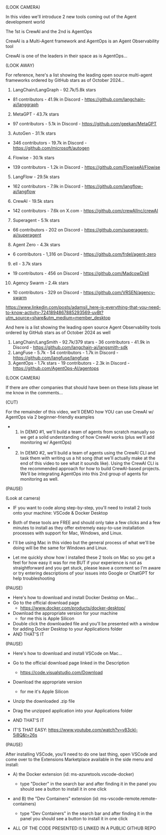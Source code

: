 (LOOK CAMERA)

In this video we'll introduce 2 new tools coming out of the Agent development world

The 1st is CrewAI and the 2nd is AgentOps

CrewAI is a Multi-Agent framework and AgentOps is an Agent Observability tool

CrewAI is one of the leaders in their space as is AgentOps...

(LOOK AWAY)

For reference, here's a list showing the leading open source multi-agent frameworks ordered by GitHub stars as of October 2024...

1. LangChain/LangGraph - 92.7k/5.8k stars
  - 81 contributors - 41.9k in Discord - https://github.com/langchain-ai/langgraph
2. MetaGPT - 43.7k stars
  - 97 contributors - 5.1k in Discord - https://github.com/geekan/MetaGPT
3. AutoGen - 31.1k stars
  - 346 contributors - 19.7k in Discord - https://github.com/microsoft/autogen
4. Flowise - 30.1k stars
  - 139 contributors - 1.2k in Discord - https://github.com/FlowiseAI/Flowise
5. LangFlow - 29.5k stars
  - 162 contributors - 7.9k in Discord - https://github.com/langflow-ai/langflow
6. CrewAI - 19.5k stars
  - 142 contributors - 7.6k on X.com - https://github.com/crewAIInc/crewAI
7. Superagent - 5.1k stars
  - 66 contributors - 202 on Discord - https://github.com/superagent-ai/superagent
8. Agent Zero - 4.3k stars
  - 6 contributors - 1,316 on Discord - https://github.com/frdel/agent-zero
9. ell - 3.7k stars
  - 19 contributors - 456 on Discord - https://github.com/MadcowD/ell
10. Agency Swarm - 2.4k stars
  - 10 contributors - 329 on Discord - https://github.com/VRSEN/agency-swarm

<!-- And just so we get an overall view of the multi-agent landscape, let's rerank by social media reach...

1. LangChain/LangGraph - 92.7k/5.8k stars - 81 contributors - 41.9k in Discord - https://github.com/langchain-ai/langgraph
2. AutoGen - 31.1k stars - 346 contributors - 19.7k in Discord - https://github.com/microsoft/autogen
3. LangFlow - 29.5k stars - 162 contributors - 7.9k in Discord - https://github.com/langflow-ai/langflow
4. CrewAI - 19.5k stars - 142 contributors - 7.6k on X.com - https://github.com/crewAIInc/crewAI
5. MetaGPT - 43.7k stars - 97 contributors - 5.1k in Discord - https://github.com/geekan/MetaGPT
6. Agent Zero - 4.3k stars - 6 contributors - 1.3k on Discord - https://github.com/frdel/agent-zero
7. Flowise - 30.1k stars - 139 contributors - 1.2k in Discord - https://github.com/FlowiseAI/Flowise
8. ell - 3.7k stars - 19 contributors - 456 on Discord - https://github.com/MadcowD/ell
9. Agency Swarm - 2.4k stars - 10 contributors - 329 on Discord - https://github.com/VRSEN/agency-swarm
10. Superagent - 5.1k stars - 66 contributors - 202 on Discord - https://github.com/superagent-ai/superagent -->

https://www.linkedin.com/posts/adamsil_here-is-everything-that-you-need-to-know-activity-7241894867885293569-uvBt?utm_source=share&utm_medium=member_desktop

And here is a list showing the leading open source Agent Observability tools ordered by GitHub stars as of October 2024 as well

1. LangChain/LangSmith - 92.7k/379 stars - 36 contributors - 41.9k in Discord - https://github.com/langchain-ai/langsmith-sdk 
2. LangFuse - 5.7k - 54 contributors - 1.7k in Discord - https://github.com/langfuse/langfuse
3. AgentOps - 1.7k stars - 19 contributors - 2.3k in Discord - https://github.com/AgentOps-AI/agentops

<!-- AND let's rerank by social media reach to get an overall view again...

1. LangChain/LangSmith - 92.7k/379 stars - 36 contributors - 41.9k in Discord - https://github.com/langchain-ai/langsmith-sdk
2. AgentOps - 1.7k stars - 19 contributors - 2.3k in Discord - https://github.com/AgentOps-AI/agentops
3. LangFuse - 5.7k - 54 contributors - 1.7k in Discord - https://github.com/langfuse/langfuse -->

(LOOK CAMERA)

If there are other companies that should have been on these lists please let me know in the comments...

(CUT)

For the remainder of this video, we'll DEMO how YOU can use CrewAI w/ AgentOps via 2 beginner-friendly examples

- 1) In DEMO #1, we'll build a team of agents from scratch manually so we get a solid understanding of how CrewAI works (plus we'll add monitoring w/ AgentOps)
- 2) In DEMO #2, we'll build a team of agents using the CrewAI CLI and task them with writing us a hit song (that we'll actually make at the end of this video to see what it sounds like). Using the CrewAI CLI is the recommended approach for how to build CrewAI-based projects. We'll be integrating AgentOps into this 2nd group of agents for monitoring as well.

(PAUSE)

(Look at camera)

- IF you want to code along step-by-step, you'll need to install 2 tools onto your machine: VSCode & Docker Desktop

- Both of these tools are FREE and should only take a few clicks and a few minutes to install as they offer extremely easy-to-use installation processes with support for Mac, Windows, and Linux.

- I'll be using Mac in this video but the general process of what we'll be doing will be the same for Windows and Linux. 

- Let me quickly show how I installed these 2 tools on Mac so you get a feel for how easy it was for me BUT if your experience is not as straightforward and you get stuck, please leave a comment so I'm aware or try entering descriptions of your issues into Google or ChatGPT for help troubleshooting

(PAUSE)

- Here's how to download and install Docker Desktop on Mac...
- Go to the official download page
  - https://www.docker.com/products/docker-desktop/
- Download the appropriate version for your machine
  - for me this is Apple Silicon
- Double click the downloaded file and you'll be presented with a window for adding Docker Desktop to your Applications folder
- AND THAT'S IT

(PAUSE)

- Here's how to download and install VSCode on Mac...
- Go to the official download page linked in the Description
  - https://code.visualstudio.com/Download
- Download the appropriate version
  - for me it's Apple Silicon
- Unzip the downloaded .zip file
- Drag the unzipped application into your Applications folder
- AND THAT'S IT

- IT'S THAT EASY: https://www.youtube.com/watch?v=v83ckl-5i8Q&t=26s

(PAUSE)

After installing VSCode, you'll need to do one last thing, open VSCode and come over to the Extensions Marketplace available in the side menu and install:

- A) the Docker extension (id: ms-azuretools.vscode-docker)
  - type "Docker" in the search bar and after finding it in the panel you should see a button to install it in one click
- and B) the "Dev Containers" extension (id: ms-vscode-remote.remote-containers)
  - type "Dev Containers" in the search bar and after finding it in the panel you should see a button to install it in one click

- ALL OF THE CODE PRESENTED IS LINKED IN A PUBLIC GITHUB REPO